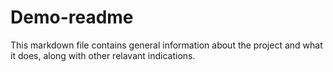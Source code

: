 # Demo-readme
This markdown file contains general information about the project and what it does, along with other relavant indications.
